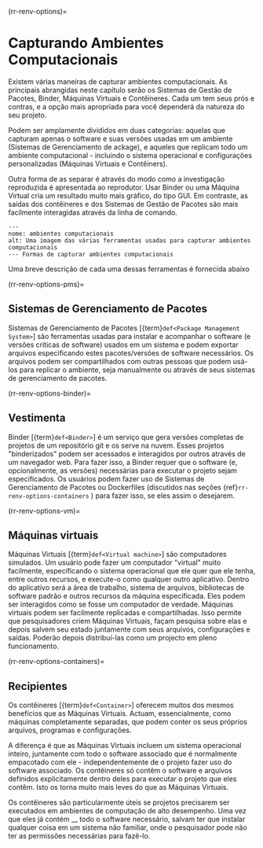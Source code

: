 (rr-renv-options)=
# Capturando Ambientes Computacionais

Existem várias maneiras de capturar ambientes computacionais. As principais abrangidas neste capítulo serão os Sistemas de Gestão de Pacotes, Binder, Máquinas Virtuais e Contêineres. Cada um tem seus prós e contras, e a opção mais apropriada para você dependerá da natureza do seu projeto.

Podem ser amplamente divididos em duas categorias: aquelas que capturam apenas o software e suas versões usadas em um ambiente (Sistemas de Gerenciamento de ackage), e aqueles que replicam todo um ambiente computacional - incluindo o sistema operacional e configurações personalizadas (Máquinas Virtuais e Contêiners).

Outra forma de as separar é através do modo como a investigação reproduzida é apresentada ao reprodutor. Usar Binder ou uma Máquina Virtual cria um resultado muito mais gráfico, do tipo GUI. Em contraste, as saídas dos contêineres e dos Sistemas de Gestão de Pacotes são mais facilmente interagidas através da linha de comando.

```{figure} ../../figures/computational-environments.jpg
---
nome: ambientes computacionais
alt: Uma imagem das várias ferramentas usadas para capturar ambientes computacionais
--- Formas de capturar ambientes computacionais
```

Uma breve descrição de cada uma dessas ferramentas é fornecida abaixo


(rr-renv-options-pms)=
## Sistemas de Gerenciamento de Pacotes

Sistemas de Gerenciamento de Pacotes [{term}`def<Package Management System>`] são ferramentas usadas para instalar e acompanhar o software (e versões críticas de software) usados em um sistema e podem exportar arquivos especificando estes pacotes/versões de software necessários. Os arquivos podem ser compartilhados com outras pessoas que podem usá-los para replicar o ambiente, seja manualmente ou através de seus sistemas de gerenciamento de pacotes.


(rr-renv-options-binder)=
## Vestimenta

Binder [{term}`def<Binder>`] é um serviço que gera versões completas de projetos de um repositório git e os serve na nuvem. Esses projetos "binderizados" podem ser acessados e interagidos por outros através de um navegador web. Para fazer isso, a Binder requer que o software (e, opcionalmente, as versões) necessárias para executar o projeto sejam especificados. Os usuários podem fazer uso de Sistemas de Gerenciamento de Pacotes ou Dockerfiles (discutidos nas seções {ref}`rr-renv-options-containers` ) para fazer isso, se eles assim o desejarem.


(rr-renv-options-vm)=
## Máquinas virtuais

Máquinas Virtuais [{term}`def<Virtual machine>`] são computadores simulados. Um usuário pode fazer um computador "virtual" muito facilmente, especificando o sistema operacional que ele quer que ele tenha, entre outros recursos, e execute-o como qualquer outro aplicativo. Dentro do aplicativo será a área de trabalho, sistema de arquivos, bibliotecas de software padrão e outros recursos da máquina especificada. Eles podem ser interagidos como se fosse um computador de verdade. Máquinas virtuais podem ser facilmente replicadas e compartilhadas. Isso permite que pesquisadores criem Máquinas Virtuais, façam pesquisa sobre elas e depois salvem seu estado juntamente com seus arquivos, configurações e saídas. Poderão depois distribuí-las como um projecto em pleno funcionamento.


(rr-renv-options-containers)=
## Recipientes

Os contêineres [{term}`def<Container>`] oferecem muitos dos mesmos benefícios que as Máquinas Virtuais. Actuam, essencialmente, como máquinas completamente separadas, que podem conter os seus próprios arquivos, programas e configurações.

A diferença é que as Máquinas Virtuais incluem um sistema operacional inteiro, juntamente com todo o software associado que é normalmente empacotado com ele - independentemente de o projeto fazer uso do software associado. Os contêineres só contêm o software e arquivos definidos explicitamente dentro deles para executar o projeto que eles contêm. Isto os torna muito mais leves do que as Máquinas Virtuais.

Os contêineres são particularmente úteis se projetos precisarem ser executados em ambientes de computação de alto desempenho. Uma vez que eles já contém __ todo o software necessário, salvam ter que instalar qualquer coisa em um sistema não familiar, onde o pesquisador pode não ter as permissões necessárias para fazê-lo.
